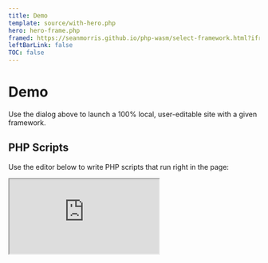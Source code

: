 ```yaml
---
title: Demo
template: source/with-hero.php
hero: hero-frame.php
framed: https://seanmorris.github.io/php-wasm/select-framework.html?iframed=1
leftBarLink: false
TOC: false
---
```


# Demo

Use the dialog above to launch a 100% local, user-editable site with a given framework.

## PHP Scripts

Use the editor below to write PHP scripts that run right in the page:

<iframe class = "page-demo" src = "https://seanmorris.github.io/php-wasm/embedded-php.html?iframed=1&demo=phpinfo.php"></iframe>
